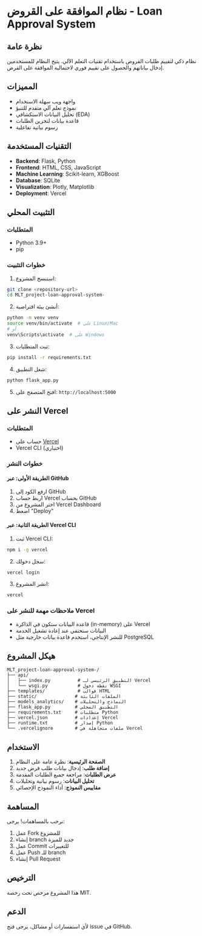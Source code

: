 # نظام الموافقة على القروض - Loan Approval System

## نظرة عامة
نظام ذكي لتقييم طلبات القروض باستخدام تقنيات التعلم الآلي. يتيح النظام للمستخدمين إدخال بياناتهم والحصول على تقييم فوري لاحتمالية الموافقة على القرض.

## المميزات
- واجهة ويب سهلة الاستخدام
- نموذج تعلم آلي متقدم للتنبؤ
- تحليل البيانات الاستكشافي (EDA)
- قاعدة بيانات لتخزين الطلبات
- رسوم بيانية تفاعلية

## التقنيات المستخدمة
- **Backend**: Flask, Python
- **Frontend**: HTML, CSS, JavaScript
- **Machine Learning**: Scikit-learn, XGBoost
- **Database**: SQLite
- **Visualization**: Plotly, Matplotlib
- **Deployment**: Vercel

## التثبيت المحلي

### المتطلبات
- Python 3.9+
- pip

### خطوات التثبيت
1. استنسخ المشروع:
```bash
git clone <repository-url>
cd MLT_project-loan-approval-system-
```

2. أنشئ بيئة افتراضية:
```bash
python -m venv venv
source venv/bin/activate  # على Linux/Mac
# أو
venv\Scripts\activate  # على Windows
```

3. ثبت المتطلبات:
```bash
pip install -r requirements.txt
```

4. شغل التطبيق:
```bash
python flask_app.py
```

5. افتح المتصفح على: `http://localhost:5000`

## النشر على Vercel

### المتطلبات
- حساب على [Vercel](https://vercel.com)
- Vercel CLI (اختياري)

### خطوات النشر

#### الطريقة الأولى: عبر GitHub
1. ارفع الكود إلى GitHub
2. اربط حساب Vercel بحساب GitHub
3. اختر المشروع من Vercel Dashboard
4. اضغط "Deploy"

#### الطريقة الثانية: عبر Vercel CLI
1. ثبت Vercel CLI:
```bash
npm i -g vercel
```

2. سجل دخولك:
```bash
vercel login
```

3. انشر المشروع:
```bash
vercel
```

### ملاحظات مهمة للنشر على Vercel
- قاعدة البيانات ستكون في الذاكرة (in-memory) على Vercel
- البيانات ستختفي عند إعادة تشغيل الخدمة
- للنشر الإنتاجي، استخدم قاعدة بيانات خارجية مثل PostgreSQL

## هيكل المشروع
```
MLT_project-loan-approval-system-/
├── api/
│   ├── index.py          # التطبيق الرئيسي لـ Vercel
│   └── wsgi.py           # نقطة دخول WSGI
├── templates/            # قوالب HTML
├── static/              # الملفات الثابتة
├── models_analytics/    # النماذج والتحليلات
├── flask_app.py         # التطبيق المحلي
├── requirements.txt     # متطلبات Python
├── vercel.json          # إعدادات Vercel
├── runtime.txt          # إصدار Python
└── .vercelignore        # ملفات متجاهلة في Vercel
```

## الاستخدام
1. **الصفحة الرئيسية**: نظرة عامة على النظام
2. **إضافة طلب**: إدخال بيانات طلب قرض جديد
3. **عرض الطلبات**: مراجعة جميع الطلبات المقدمة
4. **تحليل البيانات**: رسوم بيانية وتحليلات
5. **مقاييس النموذج**: أداء النموذج الإحصائي

## المساهمة
نرحب بالمساهمات! يرجى:
1. عمل Fork للمشروع
2. إنشاء branch جديد للميزة
3. عمل Commit للتغييرات
4. عمل Push للـ branch
5. إنشاء Pull Request

## الترخيص
هذا المشروع مرخص تحت رخصة MIT.

## الدعم
لأي استفسارات أو مشاكل، يرجى فتح issue في GitHub.

